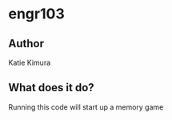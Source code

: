# engr103

## Author
Katie Kimura

## What does it do?
Running this code will start up a memory game 
